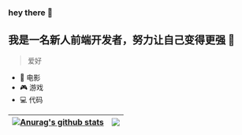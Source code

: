 ### hey there 👋
## 我是一名新人前端开发者，努力让自己变得更强 🐻
> 爱好
- 🎥 电影
- 🎮 游戏
- 💻 代码

| <a href="https://github.com/anuraghazra/github-readme-stats"><img align="center" src="https://github-readme-stats.vercel.app/api?username=Turing-bot&show_icons=true&include_all_commits=true&theme=default&hide_border=true" alt="Anurag's github stats" /></a> | <a href="https://github.com/anuraghazra/github-readme-stats"><img align="center" src="https://github-readme-stats.vercel.app/api/top-langs/?username=Turing-bot&layout=compact&theme=default&hide_border=true" /></a> |
| ------------- | ------------- |
